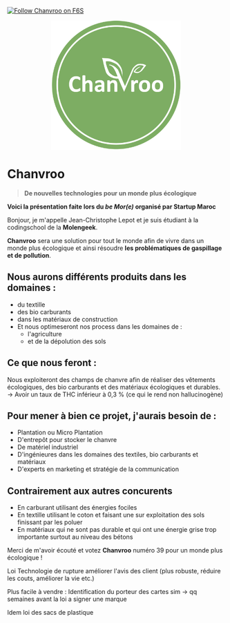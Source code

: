 <a href="https://www.f6s.com/chanvroo?follow=1" target="_blank" title="Follow Chanvroo on F6S"><img src="https://www.f6s.com/images/f6s-follow-white.png" border="0" width="78" height="22 " alt="Follow Chanvroo on F6S" style="width: 78px; height: 22px; padding: 0px; margin: 0px;" /></a>

<img style="max-width:300px;display: block;margin: 0 auto;" src="./chanvroo/logo.png" />

# Chanvroo

> __De nouvelles technologies pour un monde plus écologique__

__Voici la présentation faite lors du _be Mor(e)_ organisé par Startup Maroc__

Bonjour, je m'appelle Jean-Christophe Lepot et je suis étudiant à la codingschool de la __Molengeek__.

__Chanvroo__ sera une solution pour tout le monde afin de vivre dans un monde plus écologique et ainsi résoudre __les problématiques de gaspillage et de pollution__.

## Nous aurons différents produits dans les domaines :
- du textille
- des bio carburants
- dans les matériaux de construction
- Et nous optimeseront nos process dans les domaines de :
	- l'agriculture
	- et de la dépolution des sols

## Ce que nous feront :
Nous exploiteront des champs de chanvre afin de réaliser des vêtements écologiques, des bio carburants et des matériaux écologiques et durables.  
-> Avoir un taux de THC inférieur à 0,3 % (ce qui le rend non hallucinogène)

## Pour mener à bien ce projet, j'aurais besoin de :
* Plantation ou Micro Plantation
* D'entrepôt pour stocker le chanvre
* De matériel industriel
* D'ingénieures dans les domaines des textiles, bio carburants et matériaux
* D'experts en marketing et stratégie de la communication

## Contrairement aux autres concurents 
* En carburant utilisant des énergies fociles 
* En textille utilisant le coton et faisant une sur exploitation des sols finissant par les poluer
* En matériaux qui ne sont pas durable et qui ont une énergie grise trop importante surtout au niveau des bétons

Merci de m'avoir écouté et votez __Chanvroo__ numéro 39 pour un monde plus écologique !


Loi
Technologie de rupture
améliorer l'avis des client (plus robuste, réduire les couts, améliorer la vie etc.)

Plus facile à vendre :
Identification du porteur des cartes sim
-> qq semaines avant la loi a signer une marque 

Idem loi des sacs de plastique

